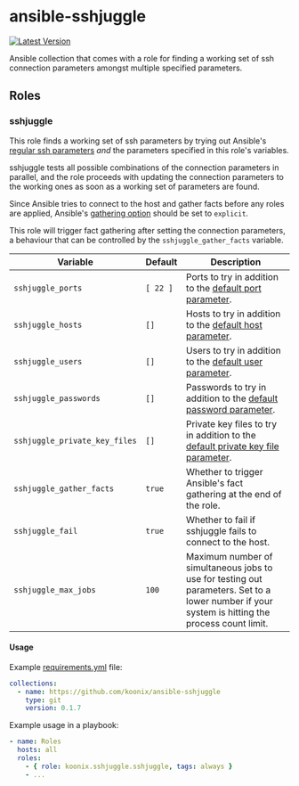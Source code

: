 # ansible-sshjuggle

[![Latest Version](https://img.shields.io/badge/dynamic/yaml?url=https%3A%2F%2Fraw.githubusercontent.com%2Fkoonix%2Fansible-sshjuggle%2Fmain%2Fgalaxy.yml&query=version&label=Latest%20Version&color=%23347d39)](https://github.com/koonix/ansible-sshjuggle/tags)

Ansible collection that comes with a role
for finding a working set of ssh connection parameters
amongst multiple specified parameters.

## Roles

### sshjuggle

This role finds a working set of ssh parameters
by trying out Ansible's [regular ssh parameters](https://docs.ansible.com/ansible/latest/collections/ansible/builtin/ssh_connection.html)
*and* the parameters specified in this role's variables.

sshjuggle tests all possible combinations of the connection parameters in parallel,
and the role proceeds with updating the connection parameters to the working ones
as soon as a working set of parameters are found.

Since Ansible tries to connect to the host
and gather facts before any roles are applied,
Ansible's [gathering option](https://docs.ansible.com/ansible/latest/reference_appendices/config.html#default-gathering)
should be set to `explicit`.

This role will trigger fact gathering after setting the connection parameters,
a behaviour that can be controlled by the `sshjuggle_gather_facts` variable.

| Variable                                          | Default      | Description |
|---------------------------------------------------|--------------|-------------|
| `sshjuggle_ports`                                 | `[ 22 ]`     | Ports to try in addition to the [default port parameter](https://docs.ansible.com/ansible/latest/collections/ansible/builtin/ssh_connection.html#parameter-port). |
| `sshjuggle_hosts`                                 | `[]`         | Hosts to try in addition to the [default host parameter](https://docs.ansible.com/ansible/latest/collections/ansible/builtin/ssh_connection.html#parameter-host). |
| `sshjuggle_users`                                 | `[]`         | Users to try in addition to the [default user parameter](https://docs.ansible.com/ansible/latest/collections/ansible/builtin/ssh_connection.html#parameter-remote_user). |
| `sshjuggle_passwords`                             | `[]`         | Passwords to try in addition to the [default password parameter](https://docs.ansible.com/ansible/latest/collections/ansible/builtin/ssh_connection.html#parameter-password). |
| `sshjuggle_private_key_files`                     | `[]`         | Private key files to try in addition to the [default private key file parameter](https://docs.ansible.com/ansible/latest/collections/ansible/builtin/ssh_connection.html#parameter-private_key_file). |
| `sshjuggle_gather_facts`                          | `true`       | Whether to trigger Ansible's fact gathering at the end of the role. |
| `sshjuggle_fail`                                  | `true`       | Whether to fail if sshjuggle fails to connect to the host. |
| `sshjuggle_max_jobs`                              | `100`        | Maximum number of simultaneous jobs to use for testing out parameters. Set to a lower number if your system is hitting the process count limit. |

#### Usage

Example [requirements.yml](https://docs.ansible.com/ansible/latest/galaxy/user_guide.html#installing-roles-and-collections-from-the-same-requirements-yml-file]) file:

```yaml
collections:
  - name: https://github.com/koonix/ansible-sshjuggle
    type: git
    version: 0.1.7
```

Example usage in a playbook:

```yaml
- name: Roles
  hosts: all
  roles:
    - { role: koonix.sshjuggle.sshjuggle, tags: always }
    - ...
```
